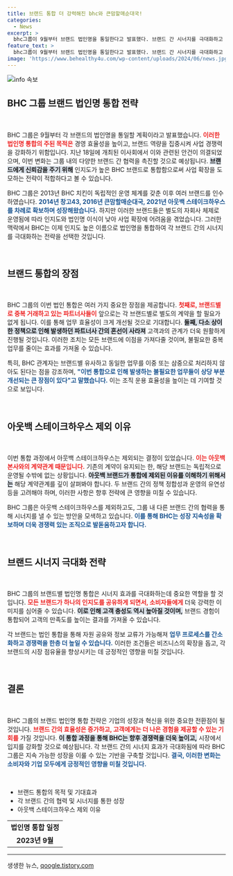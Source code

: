 ```yaml
---
title: 브랜드 통합 더 강력해진 bhc와 큰맘할매순대국!
categories:
  - News
excerpt: >
  bhc그룹이 9월부터 브랜드 법인명을 통일한다고 발표했다. 브랜드 간 시너지를 극대화하고 경영 효율성을 높이기 위한 전략으로, 파트너사와의 계약 혼선을 해소할 예정이다. 고객과 투자자들의 이목이 집중된다!
feature_text: >
  bhc그룹이 9월부터 브랜드 법인명을 통일한다고 발표했다. 브랜드 간 시너지를 극대화하고 경영 효율성을 높이기 위한 전략으로, 파트너사와의 계약 혼선을 해소할 예정이다. 고객과 투자자들의 이목이 집중된다!
image: 'https://www.behealthy4u.com/wp-content/uploads/2024/06/news.jpg'
---
```


<p><img src="https://www.behealthy4u.com/wp-content/uploads/2024/06/news.jpg" alt="info 속보" /></p>

<h2 data-ke-size="size26">BHC 그룹 브랜드 법인명 통합 전략</h2>

<p data-ke-size="size16">&nbsp;</p>

<p>BHC 그룹은 9월부터 각 브랜드의 법인명을 통일할 계획이라고 발표했습니다. <b><span style="color: #ee2323;">이러한 법인명 통합의 주된 목적은</span></b> 경영 효율성을 높이고, 브랜드 역량을 집중시켜 사업 경쟁력을 강화하기 위함입니다. 지난 18일에 개최된 이사회에서 이와 관련된 안건이 의결되었으며, 이번 변화는 그룹 내의 다양한 브랜드 간 협력을 촉진할 것으로 예상됩니다. <b><span style="background-color: #21538527;">브랜드에게 신뢰감을 주기 위해</span></b> 인지도가 높은 BHC 브랜드로 통합함으로써 사업 확장을 도모하는 전략이 적합하다고 볼 수 있습니다.</p>

<p>BHC 그룹은 2013년 BHC 치킨이 독립적인 운영 체계를 갖춘 이후 여러 브랜드를 인수하였습니다. <b><span style="color: #1a5490;">2014년 창고43, 2016년 큰맘할매순대국, 2021년 아웃백 스테이크하우스를 차례로 확보하며 성장해왔습니다.</span></b> 하지만 이러한 브랜드들은 별도의 자회사 체제로 운영됨에 따라 인지도와 법인명 이식이 낮아 사업 확장에 어려움을 겪었습니다. 그러한 맥락에서 BHC는 이제 인지도 높은 이름으로 법인명을 통합하여 각 브랜드 간의 시너지를 극대화하는 전략을 선택한 것입니다.</p>

<p data-ke-size="size16">&nbsp;</p>

<h2 data-ke-size="size26">브랜드 통합의 장점</h2>

<p data-ke-size="size16">&nbsp;</p>

<p>BHC 그룹의 이번 법인 통합은 여러 가지 중요한 장점을 제공합니다. <b><span style="color: #ee2323;">첫째로, 브랜드별로 중복 거래하고 있는 파트너사들이</span></b> 앞으로는 각 브랜드별로 별도의 계약을 할 필요가 없게 됩니다. 이를 통해 업무 효율성이 크게 개선될 것으로 기대합니다. <b><span style="background-color: #21538527;">둘째, 다소 상이한 정책으로 인해 발생하던 파트너사 간의 혼선이 사라져</span></b> 고객과의 관계가 더욱 원활하게 진행될 것입니다. 이러한 조치는 모든 브랜드에 이점을 가져다줄 것이며, 불필요한 중복 업무를 줄이는 효과를 가져올 수 있습니다.</p>

<p>특히, BHC 관계자는 브랜드별 유사하고 동일한 업무를 이중 또는 삼중으로 처리하지 않아도 된다는 점을 강조하며, <b><span style="color: #1a5490;">"이번 통합으로 인해 발생하는 불필요한 업무들이 상당 부분 개선되는 큰 장점이 있다"고 말했습니다.</span></b> 이는 조직 운용 효율성을 높이는 데 기여할 것으로 보입니다.</p>

<p data-ke-size="size16">&nbsp;</p>

<h2 data-ke-size="size26">아웃백 스테이크하우스 제외 이유</h2>

<p data-ke-size="size16">&nbsp;</p>

<p>이번 통합 과정에서 아웃백 스테이크하우스는 제외되는 결정이 있었습니다. <b><span style="color: #ee2323;">이는 아웃백 본사와의 계약관계 때문입니다.</span></b> 기존의 계약이 유지되는 한, 해당 브랜드는 독립적으로 운영될 수밖에 없는 상황입니다. <b><span style="background-color: #21538527;">아웃백 브랜드가 통합에 제외된 이유를 이해하기 위해서는</span></b> 해당 계약관계를 깊이 살펴봐야 합니다. 두 브랜드 간의 정책 정합성과 운영의 유연성 등을 고려해야 하며, 이러한 사항은 향후 전략에 큰 영향을 미칠 수 있습니다.</p>

<p>BHC 그룹은 아웃백 스테이크하우스를 제외하고도, 그룹 내 다른 브랜드 간의 협력을 통해 시너지를 낼 수 있는 방안을 모색하고 있습니다. <b><span style="color: #1a5490;">이를 통해 BHC는 성장 지속성을 확보하며 더욱 경쟁력 있는 조직으로 발돋움하고자 합니다.</span></b></p>

<p data-ke-size="size16">&nbsp;</p>

<h2 data-ke-size="size26">브랜드 시너지 극대화 전략</h2>

<p data-ke-size="size16">&nbsp;</p>

<p>BHC 그룹의 브랜드별 법인명 통합은 시너지 효과를 극대화하는데 중요한 역할을 할 것입니다. <b><span style="color: #ee2323;">모든 브랜드가 하나의 인지도를 공유하게 되면서, 소비자들에게</span></b> 더욱 강력한 이미지를 심어줄 수 있습니다. <b><span style="background-color: #21538527;">이로 인해 고객 충성도 역시 높아질 것이며,</span></b> 브랜드 경험이 통합되어 고객의 만족도를 높이는 결과를 가져올 수 있습니다. </p>

<p>각 브랜드는 법인 통합을 통해 자원 공유와 정보 교류가 가능해져 <b><span style="color: #1a5490;">업무 프로세스를 간소화하고 경쟁력을 한층 더 높일 수 있습니다.</span></b> 이러한 조건들은 비즈니스의 확장을 돕고, 각 브랜드의 시장 점유율을 향상시키는 데 긍정적인 영향을 미칠 것입니다.</p>

<p data-ke-size="size16">&nbsp;</p>

<h2 data-ke-size="size26">결론</h2>

<p data-ke-size="size16">&nbsp;</p>

<p>BHC 그룹의 브랜드 법인명 통합 전략은 기업의 성장과 혁신을 위한 중요한 전환점이 될 것입니다. <b><span style="color: #ee2323;">브랜드 간의 효율성은 증가하고, 고객에게는 더 나은 경험을 제공할 수 있는 기회를</span></b> 가질 것입니다. <b><span style="background-color: #21538527;">이 통합 과정을 통해 BHC는 향후 경쟁력을 더욱 높이고,</span></b> 시장에서 입지를 강화할 것으로 예상됩니다. 각 브랜드 간의 시너지 효과가 극대화됨에 따라 BHC 그룹은 지속 가능한 성장을 이룰 수 있는 기반을 구축할 것입니다. <b><span style="color: #1a5490;">결국, 이러한 변화는 소비자와 기업 모두에게 긍정적인 영향을 미칠 것입니다.</span></b> </p>

<p data-ke-size="size16">&nbsp;</p>

<ul>
    <li>브랜드 통합의 목적 및 기대효과</li>
    <li>각 브랜드 간의 협력 및 시너지를 통한 성장</li>
    <li>아웃백 스테이크하우스 제외 이유</li>
</ul>

<table>
    <tr>
        <td style="text-align: center; height: 17px;"><b>법인명 통합 일정</b></td>
    </tr>
    <tr>
        <td style="text-align: center; height: 17px;"><b>2023년 9월</b></td>
    </tr>
</table>

<hr>
생생한 뉴스, <a href="https://qoogle.tistory.com" rel="dofollow">qoogle.tistory.com</a>


